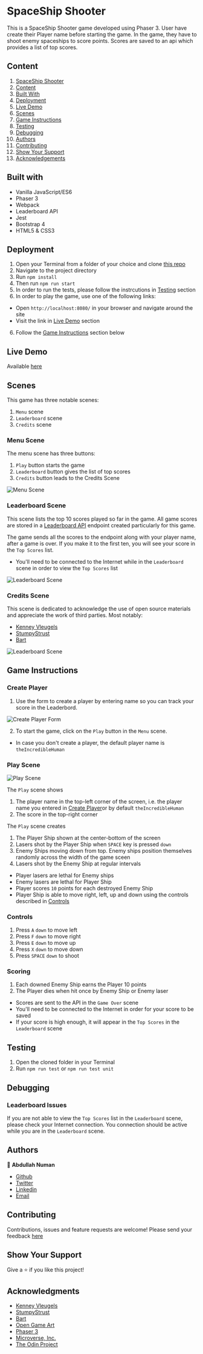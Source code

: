 # SpaceShip Shooter
This is a SpaceShip Shooter game developed using Phaser 3. User have create their Player name before starting the game. In the game, they have to shoot enemy spaceships to score points. Scores are saved to an api which provides a list of top scores.

## Content
1. [SpaceShip Shooter](#spaceship-shooter)
2. [Content](#content)
3. [Built With](#built-with)
4. [Deployment](#deployment)
5. [Live Demo](#live-demo)
6. [Scenes](#scenes)
7. [Game Instructions](#game-instructions)
8. [Testing](#testing)
8. [Debugging](#debugging)
10. [Authors](#author)
11. [Contributing](#contributing)
12. [Show Your Support](#show-your-support)
13. [Acknowledgements](#acknowledgments)


## Built with
- Vanilla JavaScript/ES6
- Phaser 3
- Webpack
- Leaderboard API
- Jest
- Bootstrap 4
- HTML5 & CSS3


## Deployment
1. Open your Terminal from a folder of your choice and clone [this repo](https://github.com/anewman15/spaceship-shooter)
2. Navigate to the project directory
3. Run `npm install`
4. Then run `npm run start`
5. In order to run the tests, please follow the instrcutions in [Testing](#testing) section
5. In order to play the game, use one of the following links:
- Open `http://localhost:8080/` in your browser and navigate around the site
- Visit the link in [Live Demo](#live-demo) section
6. Follow the [Game Instructions](#game-instructions) section below

## Live Demo
Available [here](https://rawcdn.githack.com/anewman15/spaceship-shooter/97bd660c6f2d3f82a708e62480a48243516095fc/build/index.html)


## Scenes
This game has three notable scenes:
1. `Menu` scene
2. `Leaderboard` scene
3. `Credits` scene

### Menu Scene
The menu scene has three buttons:
1. `Play` button starts the game
2. `Leaderboard` button gives the list of top scores
3. `Credits` button leads to the Credits Scene

![Menu Scene](./menu.png)

### Leaderboard Scene
This scene lists the top 10 scores played so far in the game. All game scores are stored in a [Leaderboard API](https://us-central1-js-capstone-backend.cloudfunctions.net/api/) endpoint created particularly for this game.

The game sends all the scores to the endpoint along with your player name, after a game is over. If you make it to the first ten, you will see your score in the `Top Scores` list.

- You'll need to be connected to the Internet while in the `Leaderboard` scene in order to view the `Top Scores` list

![Leaderboard Scene](./leaderboard.png)

### Credits Scene
This scene is dedicated to acknowledge the use of open source materials and appreciate the work of third parties. Most notably:
- [Kenney Vleugels](https://opengameart.org/users/kenney)
- [StumpyStrust](https://opengameart.org/users/stumpystrust)
- [Bart](https://opengameart.org/users/bart)

![Leaderboard Scene](./credits.png)


## Game Instructions
### Create Player
1. Use the form to create a player by entering name so you can track your score in the Leaderbord.

![Create Player Form](./create-player.png)

2. To start the game, click on the `Play` button in the `Menu` scene.
- In case you don't create a player, the default player name is `theIncredibleHuman`

### Play Scene
![Play Scene](./play.png)

The `Play` scene shows
1. The player name in the top-left corner of the screen, i.e. the player name you entered in [Create Player](#create-player)or by default `theIncredibleHuman`
2. The score in the top-right corner

The `Play` scene creates
1. The Player Ship shown at the center-bottom of the screen
2. Lasers shot by the Player Ship when `SPACE` key is pressed `down`
3. Enemy Ships moving down from top. Enemy ships position themselves randomly across the width of the game sceen
4. Lasers shot by the Enemy Ship at regular intervals

- Player lasers are lethal for Enemy ships
- Enemy lasers are lethal for Player Ship
- Player scores `10` points for each destroyed Enemy Ship
- Player Ship is able to move right, left, up and down using the controls described in [Controls](#controls)

### Controls
1. Press `A` `down` to move left
2. Press `F` `down` to move right
3. Press `E` `down` to move up
4. Press `X` `down` to move down
5. Press `SPACE` `down` to shoot

### Scoring
1. Each downed Enemy Ship earns the Player 10 points
2. The Player dies when hit once by Enemy Ship or Enemy laser

- Scores are sent to the API in the `Game Over` scene
- You'll need to be connected to the Internet in order for your score to be saved
- If your score is high enough, it will appear in the `Top Scores` in the `Leaderboard` scene


## Testing
1. Open the cloned folder in your Terminal
1. Run `npm run test` or `npm run test unit`


## Debugging

### Leaderboard Issues
If you are not able to view the `Top Scores` list in the `Leaderboard` scene, please check your Internet connection. You connection should be active while you are in the `Leaderboard` scene.


## Authors

👤 **Abdullah Numan**

- [Github](https://github.com/anewman15)
- [Twitter](https://twitter.com/aanuman15)
- [Linkedin](https://www.linkedin.com/in/aanuman15/)
- [Email](anewman15@hotmail.com)


## Contributing

Contributions, issues and feature requests are welcome!
Please send your feedback [here](https://github.com/anewman15/spaceship-shooter/issues)


## Show Your Support
Give a ⭐️ if you like this project!


## Acknowledgments
- [Kenney Vleugels](https://opengameart.org/users/kenney)
- [StumpyStrust](https://opengameart.org/users/stumpystrust)
- [Bart](https://opengameart.org/users/bart)
- [Open Game Art](https://opengameart.org/)
- [Phaser 3](https://phaser.io/phaser3)
- [Microverse, Inc.](https://www.microverse.org/)
- [The Odin Project](https://www.theodinproject.com/)